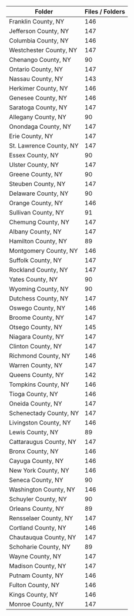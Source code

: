 | Folder                  |   Files / Folders |
|-------------------------|-------------------|
| Franklin County, NY     |               146 |
| Jefferson County, NY    |               147 |
| Columbia County, NY     |               146 |
| Westchester County, NY  |               147 |
| Chenango County, NY     |                90 |
| Ontario County, NY      |               147 |
| Nassau County, NY       |               143 |
| Herkimer County, NY     |               146 |
| Genesee County, NY      |               146 |
| Saratoga County, NY     |               147 |
| Allegany County, NY     |                90 |
| Onondaga County, NY     |               147 |
| Erie County, NY         |               147 |
| St. Lawrence County, NY |               147 |
| Essex County, NY        |                90 |
| Ulster County, NY       |               147 |
| Greene County, NY       |                90 |
| Steuben County, NY      |               147 |
| Delaware County, NY     |                90 |
| Orange County, NY       |               146 |
| Sullivan County, NY     |                91 |
| Chemung County, NY      |               147 |
| Albany County, NY       |               147 |
| Hamilton County, NY     |                89 |
| Montgomery County, NY   |               146 |
| Suffolk County, NY      |               147 |
| Rockland County, NY     |               147 |
| Yates County, NY        |                90 |
| Wyoming County, NY      |                90 |
| Dutchess County, NY     |               147 |
| Oswego County, NY       |               146 |
| Broome County, NY       |               147 |
| Otsego County, NY       |               145 |
| Niagara County, NY      |               147 |
| Clinton County, NY      |               147 |
| Richmond County, NY     |               146 |
| Warren County, NY       |               147 |
| Queens County, NY       |               142 |
| Tompkins County, NY     |               146 |
| Tioga County, NY        |               146 |
| Oneida County, NY       |               147 |
| Schenectady County, NY  |               147 |
| Livingston County, NY   |               146 |
| Lewis County, NY        |                89 |
| Cattaraugus County, NY  |               147 |
| Bronx County, NY        |               146 |
| Cayuga County, NY       |               146 |
| New York County, NY     |               146 |
| Seneca County, NY       |                90 |
| Washington County, NY   |               146 |
| Schuyler County, NY     |                90 |
| Orleans County, NY      |                89 |
| Rensselaer County, NY   |               147 |
| Cortland County, NY     |               146 |
| Chautauqua County, NY   |               147 |
| Schoharie County, NY    |                89 |
| Wayne County, NY        |               147 |
| Madison County, NY      |               147 |
| Putnam County, NY       |               146 |
| Fulton County, NY       |               146 |
| Kings County, NY        |               146 |
| Monroe County, NY       |               147 |